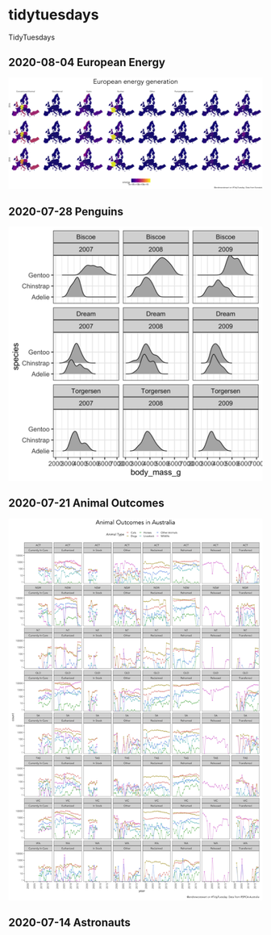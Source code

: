 # tidytuesdays
TidyTuesdays

## 2020-08-04 European Energy

![](2020-08-04/final.png)

## 2020-07-28 Penguins

![](2020-07-28/penguins.png)

## 2020-07-21 Animal Outcomes

![](2020-07-21/animal_outcomes.jpg)

## 2020-07-14 Astronauts